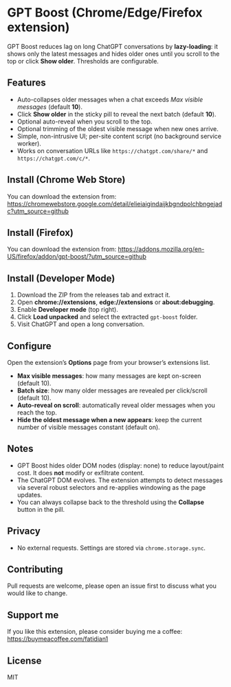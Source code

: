 # GPT Boost (Chrome/Edge/Firefox extension)

GPT Boost reduces lag on long ChatGPT conversations by **lazy-loading**: it shows only the latest messages and hides older ones until you scroll to the top or click **Show older**. Thresholds are configurable.

## Features
- Auto-collapses older messages when a chat exceeds *Max visible messages* (default **10**).
- Click **Show older** in the sticky pill to reveal the next batch (default **10**).
- Optional auto-reveal when you scroll to the top.
- Optional trimming of the oldest visible message when new ones arrive.
- Simple, non-intrusive UI; per-site content script (no background service worker).
- Works on conversation URLs like `https://chatgpt.com/share/*` and `https://chatgpt.com/c/*`.

## Install (Chrome Web Store)
You can download the extension from: https://chromewebstore.google.com/detail/elieiaigindaijkbgndpolchbngejadc?utm_source=github

## Install (Firefox)
You can download the extension from: https://addons.mozilla.org/en-US/firefox/addon/gpt-boost/?utm_source=github

## Install (Developer Mode)
1. Download the ZIP from the releases tab and extract it.
2. Open **chrome://extensions**, **edge://extensions** or **about:debugging**.
3. Enable **Developer mode** (top right).
4. Click **Load unpacked** and select the extracted `gpt-boost` folder.
5. Visit ChatGPT and open a long conversation.

## Configure
Open the extension’s **Options** page from your browser’s extensions list.
- **Max visible messages**: how many messages are kept on-screen (default 10).
- **Batch size**: how many older messages are revealed per click/scroll (default 10).
- **Auto-reveal on scroll**: automatically reveal older messages when you reach the top.
- **Hide the oldest message when a new appears**: keep the current number of visible messages constant (default on).

## Notes
- GPT Boost hides older DOM nodes (display: none) to reduce layout/paint cost. It does **not** modify or exfiltrate content.
- The ChatGPT DOM evolves. The extension attempts to detect messages via several robust selectors and re-applies windowing as the page updates.
- You can always collapse back to the threshold using the **Collapse** button in the pill.

## Privacy
- No external requests. Settings are stored via `chrome.storage.sync`.

## Contributing
Pull requests are welcome, please open an issue first to discuss what you would like to change.

## Support me
If you like this extension, please consider buying me a coffee: https://buymeacoffee.com/fatidian1

## License
MIT
